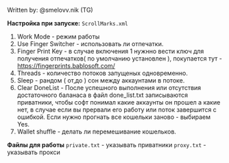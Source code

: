 Written by: @smelovv.nik (TG)

**Настройка при запуске:** `ScrollMarks.xml`
1. Work Mode - режим работы
2. Use Finger Switcher - использовать ли отпечатки.
3. Finger Print Key - в случае включения 1 нужнно вести ключ для получения отпечатков( по умолчанию установлен ), покупается тут - https://fingerprints.bablosoft.com/
4. Threads - количество потоков запущеных одновременно.
5. Sleep - рандом ( от,до ) сон между аккаунтами в потоке.
6. Clear DoneList - После успешного выполнения или отсутствия достаточного баланаса в файл done_list.txt записываются приватники, чтобы софт понимал какие аккаунты он прошел а какие нет, в случае если вы прервали его работу или поток завершится с ошибкой. Если нужно прогнать все кошельки заново - выбираем Yes.
7. Wallet shuffle - делать ли перемешивание кошельков.

**Файлы для работы**
`private.txt` - указывать приватники
`proxy.txt` - указывать прокси
